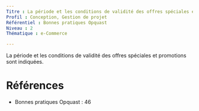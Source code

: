 ```yaml
---
Titre : La période et les conditions de validité des offres spéciales et promotions sont indiquées.
Profil : Conception, Gestion de projet
Référentiel : Bonnes pratiques Opquast
Niveau : 2
Thématique : e-Commerce

---
```

La période et les conditions de validité des offres spéciales et promotions sont indiquées.

# Références

*   Bonnes pratiques Opquast : 46